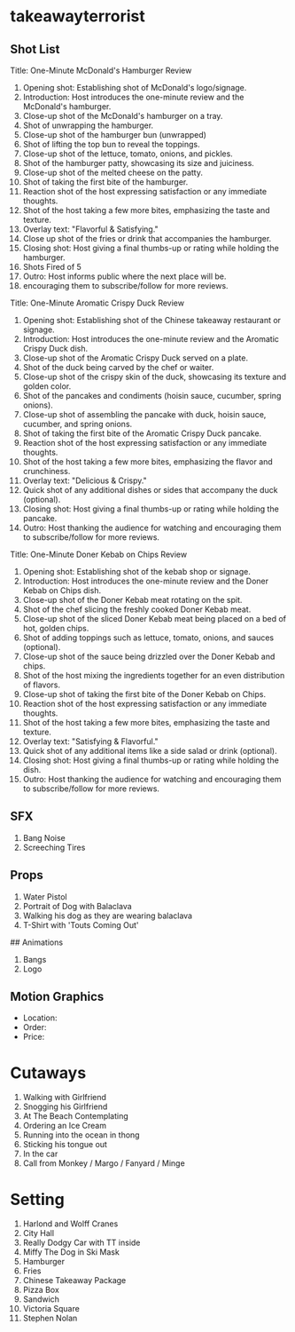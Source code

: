 # takeawayterrorist

## Shot List

Title: One-Minute McDonald's Hamburger Review

1. Opening shot: Establishing shot of McDonald's logo/signage.
2. Introduction: Host introduces the one-minute review and the McDonald's hamburger.
3. Close-up shot of the McDonald's hamburger on a tray.
4. Shot of unwrapping the hamburger.
5. Close-up shot of the hamburger bun (unwrapped)
6. Shot of lifting the top bun to reveal the toppings.
7. Close-up shot of the lettuce, tomato, onions, and pickles.
8. Shot of the hamburger patty, showcasing its size and juiciness.
9. Close-up shot of the melted cheese on the patty.
10. Shot of taking the first bite of the hamburger.
11. Reaction shot of the host expressing satisfaction or any immediate thoughts.
12. Shot of the host taking a few more bites, emphasizing the taste and texture.
13. Overlay text: "Flavorful & Satisfying."
14. Close up shot of the fries or drink that accompanies the hamburger.
15. Closing shot: Host giving a final thumbs-up or rating while holding the hamburger.
16. Shots Fired of 5
17. Outro: Host informs public where the next place will be. 
18. encouraging them to subscribe/follow for more reviews.


Title: One-Minute Aromatic Crispy Duck Review

1. Opening shot: Establishing shot of the Chinese takeaway restaurant or signage.
2. Introduction: Host introduces the one-minute review and the Aromatic Crispy Duck dish.
3. Close-up shot of the Aromatic Crispy Duck served on a plate.
4. Shot of the duck being carved by the chef or waiter.
5. Close-up shot of the crispy skin of the duck, showcasing its texture and golden color.
6. Shot of the pancakes and condiments (hoisin sauce, cucumber, spring onions).
7. Close-up shot of assembling the pancake with duck, hoisin sauce, cucumber, and spring onions.
8. Shot of taking the first bite of the Aromatic Crispy Duck pancake.
9. Reaction shot of the host expressing satisfaction or any immediate thoughts.
10. Shot of the host taking a few more bites, emphasizing the flavor and crunchiness.
11. Overlay text: "Delicious & Crispy."
12. Quick shot of any additional dishes or sides that accompany the duck (optional).
13. Closing shot: Host giving a final thumbs-up or rating while holding the pancake.
14. Outro: Host thanking the audience for watching and encouraging them to subscribe/follow for more reviews.

Title: One-Minute Doner Kebab on Chips Review

1. Opening shot: Establishing shot of the kebab shop or signage.
2. Introduction: Host introduces the one-minute review and the Doner Kebab on Chips dish.
3. Close-up shot of the Doner Kebab meat rotating on the spit.
4. Shot of the chef slicing the freshly cooked Doner Kebab meat.
5. Close-up shot of the sliced Doner Kebab meat being placed on a bed of hot, golden chips.
6. Shot of adding toppings such as lettuce, tomato, onions, and sauces (optional).
7. Close-up shot of the sauce being drizzled over the Doner Kebab and chips.
8. Shot of the host mixing the ingredients together for an even distribution of flavors.
9. Close-up shot of taking the first bite of the Doner Kebab on Chips.
10. Reaction shot of the host expressing satisfaction or any immediate thoughts.
11. Shot of the host taking a few more bites, emphasizing the taste and texture.
12. Overlay text: "Satisfying & Flavorful."
13. Quick shot of any additional items like a side salad or drink (optional).
14. Closing shot: Host giving a final thumbs-up or rating while holding the dish.
15. Outro: Host thanking the audience for watching and encouraging them to subscribe/follow for more reviews.

## SFX

1. Bang Noise
2. Screeching Tires

## Props

1. Water Pistol
2. Portrait of Dog with Balaclava
3. Walking his dog as they are wearing balaclava
4. T-Shirt with 'Touts Coming Out'

## Animations

1. Bangs
2. Logo

## Motion Graphics

- Location: 
- Order: 
- Price:

# Cutaways

1. Walking with Girlfriend
2. Snogging his Girlfriend
3. At The Beach Contemplating
4. Ordering an Ice Cream
5. Running into the ocean in thong
6. Sticking his tongue out
7. In the car
8. Call from Monkey / Margo / Fanyard / Minge

# Setting

1. Harlond and Wolff Cranes
2. City Hall
3. Really Dodgy Car with TT inside
4. Miffy The Dog in Ski Mask
5. Hamburger
6. Fries
7. Chinese Takeaway Package
8. Pizza Box
9. Sandwich
10. Victoria Square
11. Stephen Nolan





